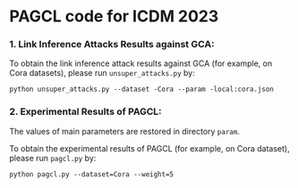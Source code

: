 # PAGCL code for ICDM 2023

### 1. Link Inference Attacks Results against GCA:
To obtain the link inference attack results against GCA (for example, on Cora datasets), please run ```unsuper_attacks.py``` by:

```python unsuper_attacks.py --dataset -Cora --param -local:cora.json```

### 2. Experimental Results of PAGCL:
The values of main parameters are restored in directory ```param```.

To obtain the experimental results of PAGCL (for example, on Cora dataset), please run ```pagcl.py``` by:

```python pagcl.py --dataset=Cora --weight=5```